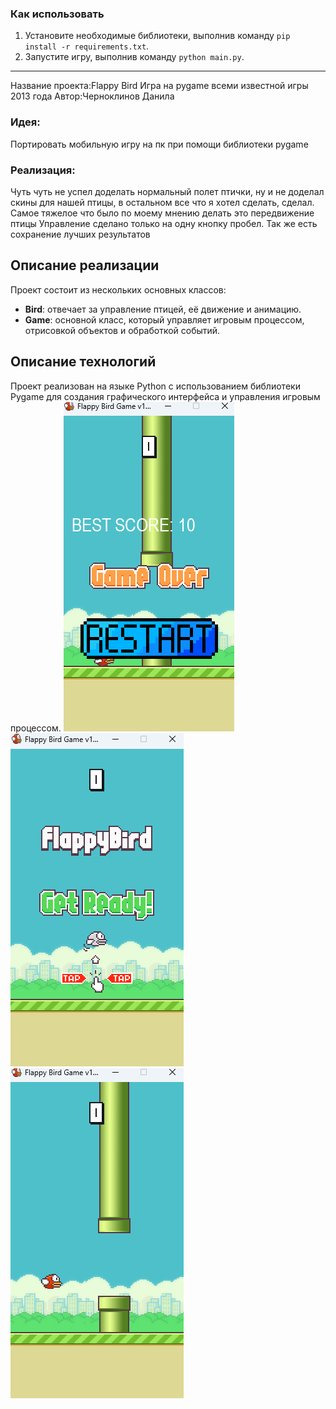### Как использовать
1. Установите необходимые библиотеки, выполнив команду `pip install -r requirements.txt`.
2. Запустите игру, выполнив команду `python main.py`.

---

Название проекта:Flappy Bird
Игра на pygame всеми известной игры 2013 года
Автор:Черноклинов Данила
### Идея:
Портировать мобильную игру на пк при помощи библиотеки pygame 
### Реализация:
Чуть чуть не успел доделать нормальный полет птички, ну и не доделал скины для нашей птицы, в остальном все что я хотел сделать, сделал.
Самое тяжелое что было по моему мнению делать это передвижение птицы
Управление сделано только на одну кнопку пробел. Так же есть сохранение лучших результатов
## Описание реализации
Проект состоит из нескольких основных классов:
- **Bird**: отвечает за управление птицей, её движение и анимацию.
- **Game**: основной класс, который управляет игровым процессом, отрисовкой объектов и обработкой событий.
## Описание технологий
Проект реализован на языке Python с использованием библиотеки Pygame для создания графического интерфейса и управления игровым процессом.
![alt text](image-1.png)
![alt text](image.png)
![alt text](image2.png)
